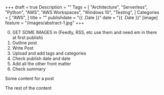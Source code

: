 +++
draft = true
Description = ""
Tags = [
  "Architecture",
  "Serverless",
  "Python",
  "AWS",
  "AWS Workspaces",
  "Windows 10",
  "Testing",
]
Categories = [
  "AWS",
]
title = ""
publishdate = "{{ .Date }}"
date = "{{ .Date }}"
[image]
    feature = "/images/abstract-1.jpg"
+++

0. GET SOME IMAGES in (Feedly, RSS, etc use them and need em in there at first publish)
1. Outline post
2. Write Post
3. Upload and add tags and categories
4. Check publish date and date
5. Add all the other front matter
6. Check summary


Some content for a post
<!--more-->

The rest of the content